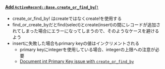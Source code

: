 #### [Add `ActiveRecord::Base.create_or_find_by`/`!`](https://github.com/rails/rails/pull/31989)

* create_or_find_by! はcreateではなくcreate!を使用する
* find_or_create_byだとfind(select)とcreate(insert)の間にレコードが追加されてしまった場合にエラーになってしまうので、そのようなケースを避けるよう
* insertに失敗した場合もprimary keyの値はインクリメントされる
  * primary keyにintegerを使用している場合、integerの上限への注意が必要
  * [Document int Primary Key issue with `create_or_find_by`](https://github.com/rails/rails/pull/35573)
